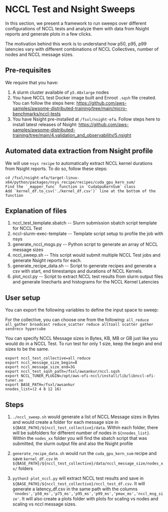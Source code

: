 # NCCL Test and Nsight Sweeps

In this section, we present a framework to run sweeps over different configurations of NCCL tests and analyze them with data from Nsight reports and generate plots in a few clicks.

The motivation behind this work is to understand how p50, p95, p99 latencies vary with different combinations of NCCL Collectives, number of nodes and NCCL message sizes. 

## Pre-requisites

We require that you have:

1. A slurm cluster available of `p5.48xlarge` nodes
2. You have NCCL test Docker image built and Enroot `.sqsh` file created. You can follow the steps here: https://github.com/aws-samples/awsome-distributed-training/tree/main/micro-benchmarks/nccl-tests
3. You have Nsight pre-installed at `/fsxl/nsight-efa`. Follow steps here to install latest releases of Nsight: https://github.com/aws-samples/awsome-distributed-training/tree/main/4.validation_and_observability/5.nsight

## Automated data extraction from Nsight profile

We will use `nsys recipe` to automatically extract NCCL kernel durations from Nsight reports. To do so, follow these steps:

```
cd /fsxl/nsight-efa/target-linux-x64/python/packages/nsys_recipe/recipes/cuda_gpu_kern_sum/
Find the `_mapper_func` function in `CudaGpuKernSum` class
Add `kernel_df.to_csv('./kernel_df.csv')` line at the bottom of the function
```
## Explanation of files

1. nccl_test_template.sbatch -- Slurm submission sbatch script template for NCCL Test
2. nccl-slurm-exec-template -- Template script setup to profile the job with nsys
3. generate_nccl_msgs.py -- Python script to generate an array of NCCL message sizes
4. nccl_sweep.sh -- This script would submit multiple NCCL Test jobs and generate Nsight reports for each.
5. generate_recipe_data.sh -- Script to generate recipes and generate a csv with start, end timestamps and durations of NCCL Kernels.
6. plot_nccl.py -- Script to extract NCCL test results from slurm output files and generate linecharts and histograms for the NCCL Kernel Latencies

## User setup

You can export the following variables to define the input space to sweep:

For the collective, you can choose one from the following: `all_reduce all_gather broadcast reduce_scatter reduce alltoall scatter gather sendrecv hypercube`

You can specify NCCL Message sizes in Bytes, KB, MB or GB just like you would do in a NCCL Test. To run test for only 1 size, keep the begin and end sizes to be the same. 

```
export nccl_test_collective=all_reduce
export nccl_message_size_begin=8
export nccl_message_size_end=3G
export nccl_test_sqsh_path=/fsxl/awsankur/nccl.sqsh
export NCCL_TUNER_PLUGIN=/opt/aws-ofi-nccl/install/lib/libnccl-ofi-tuner.so
export BASE_PATH=/fsxl/awsankur
nnodes_list=(2 4 8 12 16)
```

## Steps

1. `./nccl_sweep.sh` would generate a list of NCCL Message sizes in Bytes and would create a folder for each message size in `${BASE_PATH}/${nccl_test_collective}/data`. Within each folder, there will be subfolders  for different number of nodes in `${nnodes_list}`. Within the `nodes_xx` folder you will find the sbatch script that was submitted, the slurm output file and also the Nsight profile

2. `generate_recipe_data.sh` would run the `cuda_gpu_kern_sum` recipe and save `kernel_df.csv` in `${BASE_PATH}/${nccl_test_collective}/data/nccl_message_size/nodes_xx/` folders

3. `python3 plot_nccl.py` will extract NCCL test results and save in `${BASE_PATH}/${nccl_test_collective}/nccl_test_df.csv`. It will generate a latency_df.csv in the same path with the columns `'nnodes','p50_ms','p75_ms','p95_ms','p99_ms','pmax_ms','nccl_msg_size'`. It will also create a plots folder with plots for scaling vs nodes and scaling vs nccl message sizes.
